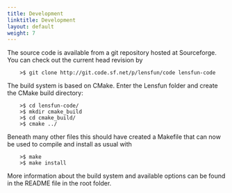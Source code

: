 ```yaml
---
title: Development
linktitle: Development
layout: default
weight: 7
---
```


The source code is available from a git repository hosted at Sourceforge. You can check out the current head revision by

        >$ git clone http://git.code.sf.net/p/lensfun/code lensfun-code

The build system is based on CMake. Enter the Lensfun folder and create the CMake build directory:

        >$ cd lensfun-code/
        >$ mkdir cmake_build
        >$ cd cmake_build/
        >$ cmake ../

Beneath many other files this should have created a Makefile that can now be used to compile and install as usual with

        >$ make
        >$ make install

More information about the build system and available options can be found in the README file in the root folder.

